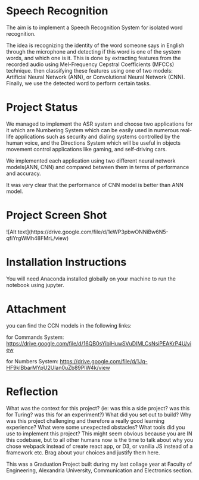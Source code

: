 # Speech Recognition

The aim is to implement a Speech Recognition System for isolated word recognition. 

The idea is recognizing the identity of the word someone says in English through the microphone and detecting if this word is one of the system words, and which one is it. This is done by extracting features from the recorded audio using Mel-Frequency Cepstral Coefficients (MFCCs) technique. then classifying these features using one of two models: Artificial Neural Network (ANN), or Convolutional Neural Network (CNN). Finally, we use the detected word to perform certain tasks.



# Project Status

We managed to implement the ASR system and choose two applications for it which are Numbering System which can be easily used in numerous real-life applications such as security and dialing systems controlled by the human voice, and the Directions System which will be useful in objects movement control applications like gaming, and self-driving cars.

We implemented each application using two different neural network models(ANN, CNN) and compared between them in terms of performance and accuracy.

It was very clear that the performance of CNN model is better than ANN model.



# Project Screen Shot

<p>![Alt text](https://drive.google.com/file/d/1eWP3pbwONNiBw6N5-qfiYrgWMh48FMrL/view)</p>




# Installation Instructions

You will need Anaconda installed globally on your machine to run the notebook using jupyter.



# Attachment

you can find the CCN models in the following links:

for Commands System:
https://drive.google.com/file/d/16QB0sYibIHuwSVuDIMLCsNsiPEAKrP4U/view

for Numbers System:
https://drive.google.com/file/d/1Jq-HF9klBbarMYpU2Ulan0uZb89PlW4k/view



# Reflection
What was the context for this project? (ie: was this a side project? was this for Turing? was this for an experiment?)
What did you set out to build?
Why was this project challenging and therefore a really good learning experience?
What were some unexpected obstacles?
What tools did you use to implement this project?
This might seem obvious because you are IN this codebase, but to all other humans now is the time to talk about why you chose webpack instead of create react app, or D3, or vanilla JS instead of a framework etc. Brag about your choices and justify them here.


This was a Graduation Project built during my last collage year at Faculty of Engineering, Alexandria University, Communication and Electronics section. 



